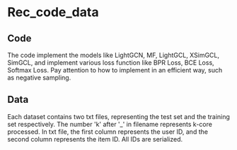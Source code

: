 # Rec_code_data

## Code
The code implement the models like LightGCN, MF, LightGCL, XSimGCL, SimGCL, and implement various loss function like BPR Loss, BCE Loss, Softmax Loss. Pay attention to how to implement in an efficient way, such as negative sampling.

## Data
Each dataset contains two txt files, representing the test set and the training set respectively. The number 'k' after '_' in filename represents k-core processed. In txt file, the first column represents the user ID, and the second column represents the item ID. All IDs are serialized. 
